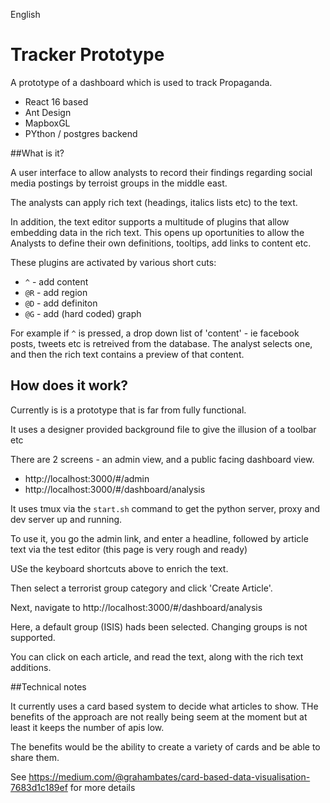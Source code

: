 English 

# Tracker Prototype

A prototype of a dashboard which is used to track Propaganda.

- React 16 based
- Ant Design
- MapboxGL
- PYthon / postgres backend

##What is it?

A user interface to allow analysts to record their findings regarding social media postings by terroist groups in the middle east.

The analysts can apply rich text (headings, italics lists etc) to the text.

In addition, the text editor supports a multitude of plugins that allow embedding data in the rich text. This opens up oportunities to allow the Analysts to define their own definitions, tooltips, add links to content etc.

These plugins are activated by various short cuts:

- `^` - add content
- `@R` - add region
- `@D` - add definiton
- `@G` - add (hard coded) graph

For example if `^` is pressed, a drop down list of 'content' - ie facebook posts, tweets etc is retreived from the database. 
The analyst selects one, and then the rich text contains a preview of that content.


## How does it work?

Currently is is a prototype that is far from fully functional. 

It uses a designer provided background file to give the illusion of a toolbar etc

There are 2 screens - an admin view, and a public facing dashboard view.

- http://localhost:3000/#/admin
- http://localhost:3000/#/dashboard/analysis

It uses tmux via the ````start.sh```` command to get the python server, proxy and dev server up and running.

To use it, you go the admin link, and enter a headline, followed by article text via the test editor (this page is very rough and ready)

USe the keyboard shortcuts above to enrich the text.

Then select a terrorist group category and click 'Create Article'.


Next, navigate to http://localhost:3000/#/dashboard/analysis

Here, a default group (ISIS) hads been selected. Changing groups is not supported.

You can click on each article, and read the text, along with the rich text additions.


##Technical notes

It currently uses a card based system to decide what articles to show. THe benefits of the approach are not really being seem at the moment but at least it keeps the number of apis low.

The benefits would be the ability to create a variety of cards and be able to share them. 

See https://medium.com/@grahambates/card-based-data-visualisation-7683d1c189ef for more details


